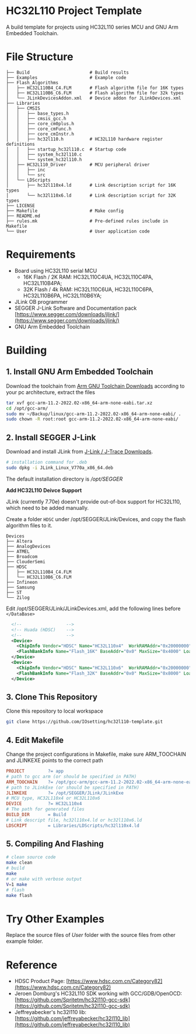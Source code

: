 # HC32L110 Project Template 

A build template for projects using HC32L110 series MCU and GNU Arm Embedded Toolchain.

# File Structure

```
├── Build                       # Build results
├── Examples                    # Example code
├── Flash_Algorithms
│   ├── HC32L110B4_C4.FLM       # Flash algorithm file for 16K types
│   ├── HC32L110B6_C6.FLM       # Flash algorithm file for 32k types
│   └── JLinkDevicesAddon.xml   # Device addon for JLinkDevices.xml
├── Libraries
│   ├── CMSIS
│   │   ├── base_types.h
│   │   ├── cmsis_gcc.h
│   │   ├── core_cm0plus.h
│   │   ├── core_cmFunc.h
│   │   ├── core_cmInstr.h
│   │   ├── hc32l110.h          # HC32L110 hardware register definitions
│   │   ├── startup_hc32l110.c  # Startup code
│   │   ├── system_hc32l110.c
│   │   └── system_hc32l110.h
│   ├── HC32L110_Driver         # MCU peripheral driver
│   │   ├── inc
│   │   └── src
│   └── LDScripts
│       ├── hc32l110x4.ld       # Link description script for 16K types
│       └── hc32l110x6.ld       # Link description script for 32K types
├── LICENSE
├── Makefile                    # Make config
├── README.md
├── rules.mk                    # Pre-defined rules include in Makefile 
└── User                        # User application code
```

# Requirements

* Board using HC32L110 serial MCU
  * 16K Flash / 2K RAM: HC32L110C4UA, HC32L110C4PA, HC32L110B4PA;
  * 32K Flash / 4k RAM: HC32L110C6UA, HC32L110C6PA, HC32L110B6PA, HC32L110B6YA;
* JLink OB programmer
* SEGGER J-Link Software and Documentation pack [https://www.segger.com/downloads/jlink/](https://www.segger.com/downloads/jlink/)
* GNU Arm Embedded Toolchain

# Building

## 1. Install GNU Arm Embedded Toolchain

Download the toolchain from [Arm GNU Toolchain Downloads](https://developer.arm.com/downloads/-/arm-gnu-toolchain-downloads) according to your pc architecture, extract the files

```bash
tar xvf gcc-arm-11.2-2022.02-x86_64-arm-none-eabi.tar.xz
cd /opt/gcc-arm/
sudo mv ~/Backup/linux/gcc-arm-11.2-2022.02-x86_64-arm-none-eabi/ .
sudo chown -R root:root gcc-arm-11.2-2022.02-x86_64-arm-none-eabi/
```
## 2. Install SEGGER J-Link

Download and install JLink from [J-Link / J-Trace Downloads](https://www.segger.com/downloads/jlink/).

```bash
# installation command for .deb
sudo dpkg -i JLink_Linux_V770a_x86_64.deb
```
The default installation directory is */opt/SEGGER*

**Add HC32L110 Deivce Support**

JLink (currently 7.70e) doesn't provide out-of-box support for HC32L110, which need to be added manually. 

Create a folder `HDSC` under /opt/SEGGER/JLink/Devices, and copy the flash algorithm files to it.

```
Devices
├── Altera
├── AnalogDevices
├── ATMEL
├── Broadcom
├── ClouderSemi
├── HDSC
│   ├── HC32L110B4_C4.FLM
│   └── HC32L110B6_C6.FLM
├── Infineon
├── Samsung
├── ST
└── Zilog
```
Edit /opt/SEGGER/JLink/JLinkDevices.xml, add the following lines before `</DataBase>`
```xml
  <!--                 -->
  <!-- Huada (HDSC)    -->
  <!--                 -->
  <Device>
    <ChipInfo Vendor="HDSC" Name="HC32L110x4"  WorkRAMAddr="0x20000000" WorkRAMSize="0x800" Core="JLINK_CORE_CORTEX_M0"/>
    <FlashBankInfo Name="Flash_16K" BaseAddr="0x0" MaxSize="0x4000" Loader="Devices/HDSC/HC32L110B4_C4.FLM" LoaderType="FLASH_ALGO_TYPE_OPEN" AlwaysPresent="1"/>
  </Device>
  <Device>
    <ChipInfo Vendor="HDSC" Name="HC32L110x6"  WorkRAMAddr="0x20000000" WorkRAMSize="0x1000" Core="JLINK_CORE_CORTEX_M0"/>
    <FlashBankInfo Name="Flash_32K" BaseAddr="0x0" MaxSize="0x8000" Loader="Devices/HDSC/HC32L110B6_C6.FLM" LoaderType="FLASH_ALGO_TYPE_OPEN" AlwaysPresent="1"/>
  </Device>
```

## 3. Clone This Repository

Clone this repository to local workspace
```bash
git clone https://github.com/IOsetting/hc32l110-template.git
```

## 4. Edit Makefile

Change the project configurations in Makefile, make sure ARM_TOOCHAIN and JLINKEXE points to the correct path

```makefile
PROJECT 		?= app
# path to gcc arm (or should be specified in PATH)
ARM_TOOCHAIN 	?= /opt/gcc-arm/gcc-arm-11.2-2022.02-x86_64-arm-none-eabi/bin
# path to JLinkExe (or should be specified in PATH)
JLINKEXE		?= /opt/SEGGER/JLink/JLinkExe
# MCU type, HC32L110x4 or HC32L110x6
DEVICE			?= HC32L110x4
# The path for generated files
BUILD_DIR 		= Build
# Link descript file, hc32l110x4.ld or hc32l110x6.ld
LDSCRIPT		= Libraries/LDScripts/hc32l110x4.ld
```
## 5. Compiling And Flashing

```bash
# clean source code
make clean
# build
make
# or make with verbose output
V=1 make
# flash
make flash
```

# Try Other Examples

Replace the source files of *User* folder with the source files from other example folder.

# Reference

* HDSC Product Page: [https://www.hdsc.com.cn/Category82](https://www.hdsc.com.cn/Category82)
* Jeroen Domburg's HC32L110 SDK working with GCC/GDB/OpenOCD: [https://github.com/Spritetm/hc32l110-gcc-sdk](https://github.com/Spritetm/hc32l110-gcc-sdk)
* Jeffreyabecker's hc32l110 lib: [https://github.com/jeffreyabecker/hc32l110_lib](https://github.com/jeffreyabecker/hc32l110_lib)